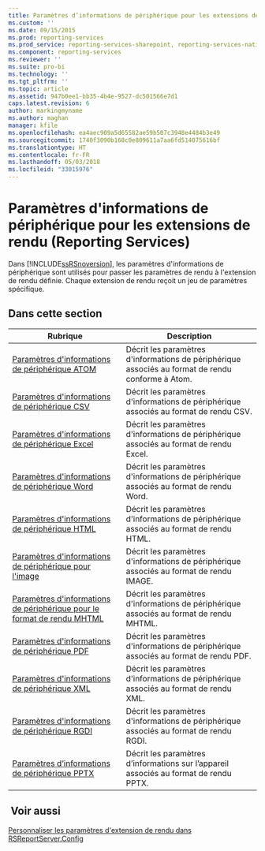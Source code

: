 ```yaml
---
title: Paramètres d’informations de périphérique pour les extensions de rendu (Reporting Services) | Microsoft Docs
ms.custom: ''
ms.date: 09/15/2015
ms.prod: reporting-services
ms.prod_service: reporting-services-sharepoint, reporting-services-native
ms.component: reporting-services
ms.reviewer: ''
ms.suite: pro-bi
ms.technology: ''
ms.tgt_pltfrm: ''
ms.topic: article
ms.assetid: 947b0ee1-bb35-4b4e-9527-dc501566e7d1
caps.latest.revision: 6
author: markingmyname
ms.author: maghan
manager: kfile
ms.openlocfilehash: ea4aec909a5d65582ae59b507c3948e4484b3e49
ms.sourcegitcommit: 1740f3090b168c0e809611a7aa6fd514075616bf
ms.translationtype: HT
ms.contentlocale: fr-FR
ms.lasthandoff: 05/03/2018
ms.locfileid: "33015976"
---
```

# <a name="device-information-settings-for-rendering-extensions-reporting-services"></a>Paramètres d'informations de périphérique pour les extensions de rendu (Reporting Services)
  Dans [!INCLUDE[ssRSnoversion](../includes/ssrsnoversion-md.md)], les paramètres d'informations de périphérique sont utilisés pour passer les paramètres de rendu à l'extension de rendu définie. Chaque extension de rendu reçoit un jeu de paramètres spécifique.  
  
## <a name="in-this-section"></a>Dans cette section  
  
|Rubrique|Description|  
|-----------|-----------------|  
|[Paramètres d'informations de périphérique ATOM](../reporting-services/atom-device-information-settings.md)|Décrit les paramètres d'informations de périphérique associés au format de rendu conforme à Atom.|  
|[Paramètres d'informations de périphérique CSV](../reporting-services/csv-device-information-settings.md)|Décrit les paramètres d'informations de périphérique associés au format de rendu CSV.|  
|[Paramètres d'informations de périphérique Excel](../reporting-services/excel-device-information-settings.md)|Décrit les paramètres d'informations de périphérique associés au format de rendu Excel.|  
|[Paramètres d'informations de périphérique Word](../reporting-services/word-device-information-settings.md)|Décrit les paramètres d'informations de périphérique associés au format de rendu Word.|  
|[Paramètres d'informations de périphérique HTML](../reporting-services/html-device-information-settings.md)|Décrit les paramètres d'informations de périphérique associés au format de rendu HTML.|  
|[Paramètres d'informations de périphérique pour l'image](../reporting-services/image-device-information-settings.md)|Décrit les paramètres d'informations de périphérique associés au format de rendu IMAGE.|  
|[Paramètres d'informations de périphérique pour le format de rendu MHTML](../reporting-services/mhtml-device-information-settings.md)|Décrit les paramètres d'informations de périphérique associés au format de rendu MHTML.|  
|[Paramètres d'informations de périphérique PDF](../reporting-services/pdf-device-information-settings.md)|Décrit les paramètres d'informations de périphérique associés au format de rendu PDF.|  
|[Paramètres d'informations de périphérique XML](../reporting-services/xml-device-information-settings.md)|Décrit les paramètres d'informations de périphérique associés au format de rendu XML.|  
|[Paramètres d'informations de périphérique RGDI](../reporting-services/rgdi-device-information-settings.md)|Décrit les paramètres d'informations de périphérique associés au format de rendu RGDI.|  
|[Paramètres d’informations de périphérique PPTX](../reporting-services/pptx-device-information-settings.md)|Décrit les paramètres d’informations sur l’appareil associés au format de rendu PPTX.|  
  
## <a name="see-also"></a> Voir aussi  
 [Personnaliser les paramètres d'extension de rendu dans RSReportServer.Config](../reporting-services/customize-rendering-extension-parameters-in-rsreportserver-config.md)  
  
  

